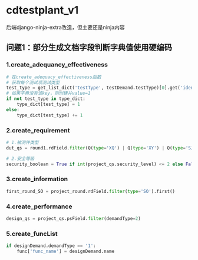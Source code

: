 # cdtestplant_v1
后端django-ninja-extra改造，但主要还是ninja内容

## 问题1：部分生成文档字段判断字典值使用硬编码

### 1.create_adequancy_effectiveness

```python
# 在create_adequacy_effectiveness函数
# 获取每个测试项测试类型
test_type = get_list_dict('testType', testDemand.testType)[0].get('ident_version')
# 如果字典没有该key，则创建并value=1
if not test_type in type_dict:
    type_dict[test_type] = 1
else:
    type_dict[test_type] += 1
```

### 2.create_requirement

```python
# 1.被测件类型
dut_qs = round1.rdField.filter(Q(type='XQ') | Q(type='XY') | Q(type='SJ'))

# 2.安全等级
security_boolean = True if int(project_qs.security_level) <= 2 else False
```



### 3.create_information

```python
first_round_SO = project_round.rdField.filter(type='SO').first()
```



### 4.create_performance

```python
design_qs = project_qs.psField.filter(demandType=2)
```



### 5.create_funcList

```python
if designDemand.demandType == '1':
    func['func_name'] = designDemand.name
```

